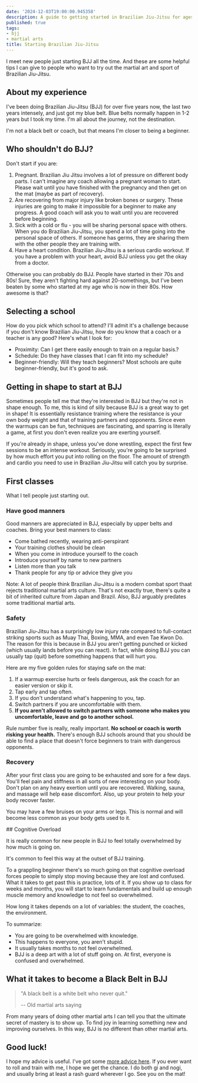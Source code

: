 ```yaml
---
date: '2024-12-03T19:00:00.945358'
description: A guide to getting started in Brazilian Jiu-Jitsu for ages 5 to 100.
published: true
tags: 
- bjj
- martial arts
title: Starting Brazilian Jiu-Jitsu
---
```


I meet new people just starting BJJ all the time. And these are some helpful tips I can give to people who want to try out the martial art and sport of Brazilian Jiu-Jitsu.

## About my experience

I've been doing Brazilian Jiu-Jitsu (BJJ) for over five years now, the last two years intensely, and just got my blue belt. Blue belts normally happen in 1-2 years but I took my time. I'm all about the journey, not the destination.

I'm not a black belt or coach, but that means I'm closer to being a beginner.

## Who shouldn't do BJJ?

Don't start if you are:

1. Pregnant. Brazilian Jiu Jitsu involves a lot of pressure on different body parts. I can't imagine any coach allowing a pregnant woman to start. Please wait until you have finished with the pregnancy and then get on the mat (maybe as part of recovery). 
2. Are recovering from major injury like broken bones or surgery. These injuries are going to make it impossible for a beginner to make any progress. A good coach will ask you to wait until you are recovered before beginning.
3. Sick with a cold or flu - you will be sharing personal space with others. When you do Brazilian Jiu-Jitsu, you spend a lot of time going into the personal space of others. If someone has germs, they are sharing them with the other people they are training with. 
4. Have a heart condition. Brazilian Jiu-Jitsu is a serious cardio workout. If you have a problem with your heart, avoid BJJ unless you get the okay from a doctor.

Otherwise you can probably do BJJ. People have started in their 70s and 80s! Sure, they aren't fighting hard against 20-somethings, but I've been beaten by some who started at my age who is now in their 80s. How awesome is that?

## Selecting a school

How do you pick which school to attend? I'll admit it's a challenge because if you don't know Brazilian Jiu-Jitsu, how do you know that a coach or a teacher is any good? Here's what I look for:

- Proximity: Can I get there easily enough to train on a regular basis.?
- Schedule: Do they have classes that I can fit into my schedule?
- Beginner-friendly: Will they teach beginners? Most schools are quite beginner-friendly, but it's good to ask. 

## Getting in shape to start at BJJ

Sometimes people tell me that they're interested in BJJ but they're not in shape enough. To me, this is kind of silly because BJJ is a great way to get in shape! It is essentially resistance training where the resistance is your own body weight and that of training partners and opponents. Since even the warmups can be fun, techniques are fascinating, and sparring is literally a game, at first you don't even realize you are exerting yourself. 

If you're already in shape, unless you've done wrestling, expect the first few sessions to be an intense workout. Seriously, you're going to be surprised by how much effort you put into rolling on the floor. The amount of strength and cardio you need to use in Brazilian Jiu-Jitsu will catch you by surprise.

## First classes

What I tell people just starting out.

### Have good manners

Good manners are appreciated in BJJ, especially by upper belts and coaches. Bring your best manners to class:

- Come bathed recently, wearing anti-perspirant
- Your training clothes should be clean
- When you come in introduce yourself to the coach
- Introduce yourself by name to new partners
- Listen more than you talk
- Thank people for any tip or advice they give you

Note: A lot of people think Brazilian Jiu-Jitsu is a modern combat sport thaat rejects traditional martial arts culture. That's not exactly true, there's quite a bit of inherited culture from Japan and Brazil. Also, BJJ arguably predates some traditional martial arts.

### Safety

Brazilian Jiu-Jitsu has a surprisingly low injury rate compared to full-contact striking sports such as Muay Thai, Boxing, MMA, and even Tae Kwon Do. The reason for this is because in BJJ you aren't getting punched or kicked (which usually lands before you can react). In fact, while doing BJJ you can usually tap (quit) before something happens that will hurt you. 

Here are my five golden rules for staying safe on the mat:

1. If a warmup exercise hurts or feels dangerous, ask the coach for an easier version or skip it.
2. Tap early and tap often.
3. If you don't understand what's happening to you, tap.
4. Switch partners if you are uncomfortable with them.
5. **If you aren't allowed to switch partners with someone who makes you uncomfortable, leave and go to another school.**

Rule number five is really, really important. **No school or coach is worth risking your health.** There's enough BJJ schools around that you should be able to find a place that doesn't force beginners to train with dangerous opponents.

### Recovery

After your first class you are going to be exhausted and sore for a few days. You'll feel pain and stiffness in all sorts of new interesting on your body. Don't plan on any heavy exertion until you are recovered. Walking, sauna, and massage will help ease discomfort. Also, up your protein to help your body recover faster.

You may have a few bruises on your arms or legs. This is normal and will become less common as your body gets used to it.

## Cognitive Overload

It is really common for new people in BJJ to feel totally overwhelmed by how much is going on. 

It's common to feel this way at the outset of BJJ training.

To a grappling beginner there's so much going on that cognitive overload forces people to simply stop moving because they are lost and confused. What it takes to get past this is practice, lots of it. If you show up to class for weeks and months, you will start to learn fundamentals and build up enough muscle memory and knowledge to not feel so overwhelmed.

How long it takes depends on a lot of variables: the student, the coaches, the environment. 

To summarize:

- You are going to be overwhelmed with knowledge.
- This happens to everyone, you aren't stupid.
- It usually takes months to not feel overwhelmed.
- BJJ is a deep art with a lot of stuff going on. At first, everyone is confused and overwhelmed.

## What it takes to become a Black Belt in BJJ

> "A black belt is a white belt who never quit."
>
>  -- Old martial arts saying

From many years of doing other martial arts I can tell you that the ultimate secret of mastery is to show up. To find joy in learning something new and improving ourselves. In this way, BJJ is no different than other martial arts.


## Good luck!

I hope my advice is useful. I've got some [more advice here](/posts/2023-06-bjj-training-tips). If you ever want to roll and train with me, I hope we get the chance. I do both gi and nogi, and usually bring at least a rash guard wherever I go. See you on the mat!
